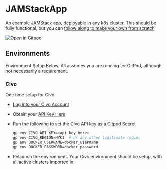 # JAMStackApp

An example JAMStack app, deployable in any k8s cluster.  This should be fully functional, but you can [follow along to make your own from scratch](tutorial/)

[![Open in Gitpod](https://gitpod.io/button/open-in-gitpod.svg)](https://gitpod.io/from-referrer/)

## Environments

Environment Setup Below.  All assumes you are running for GitPod, although not necessarily a requirement.

### Civo

One time setup for Civo 

- [Log into your Civo Account](https://www.civo.com/login)
- Obtain your [API Key Here](https://www.civo.com/account/security)
- Run the following to set the Civo API key as a Gitpod Secret

    ```sh
    gp env CIVO_API_KEY=<api key here>
    gp env CIVO_REGION=NYC1  # Or any other legitimate region
    gp env DOCKER_USERNAME=docker_username
    gp env DOCKER_PASSWORD=docker_password
    ```

- Relaunch the environment.  Your Civo environment should be setup, with all active clusters imported in.


